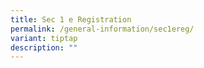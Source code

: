 ```yaml
---
title: Sec 1 e Registration
permalink: /general-information/sec1ereg/
variant: tiptap
description: ""
---
```


